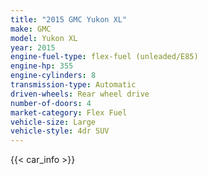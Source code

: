 ```yaml
---
title: "2015 GMC Yukon XL"
make: GMC
model: Yukon XL
year: 2015
engine-fuel-type: flex-fuel (unleaded/E85)
engine-hp: 355
engine-cylinders: 8
transmission-type: Automatic
driven-wheels: Rear wheel drive
number-of-doors: 4
market-category: Flex Fuel
vehicle-size: Large
vehicle-style: 4dr SUV
---
```


{{< car_info >}}
